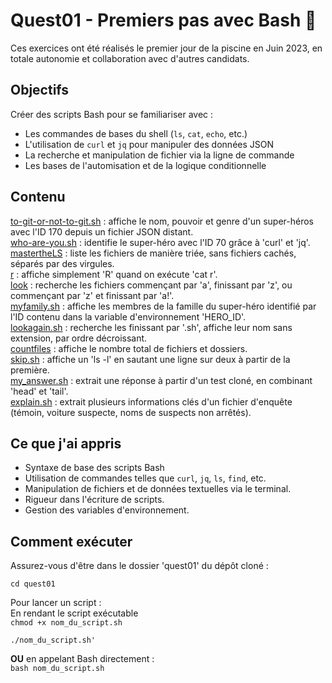 # Quest01 - Premiers pas avec Bash 🐚
Ces exercices ont été réalisés le premier jour de la piscine en Juin 2023, en totale autonomie et collaboration avec d'autres candidats.

## Objectifs
Créer des scripts Bash pour se familiariser avec :
- Les commandes de bases du shell (```ls```, ```cat```, ```echo```, etc.)
- L'utilisation de ```curl``` et ```jq``` pour manipuler des données JSON
- La recherche et manipulation de fichier via la ligne de commande
- Les bases de l'automisation et de la logique conditionnelle

## Contenu
[to-git-or-not-to-git.sh](./to-git-or-not-to-git.sh) : affiche le nom, pouvoir et genre d'un super-héros avec l'ID 170 depuis un fichier JSON distant.<br>
[who-are-you.sh](./who-are-you.sh) : identifie le super-héro avec l'ID 70 grâce à 'curl' et 'jq'.<br>
[mastertheLS](./mastertheLS) : liste les fichiers de manière triée, sans fichiers cachés, séparés par des virgules.<br>
[r](./r) : affiche simplement 'R' quand on exécute 'cat r'.<br>
[look](./look) : recherche les fichiers commençant par 'a', finissant par 'z', ou commençant par 'z' et finissant par 'a!'.<br>
[myfamily.sh](./myfamily.sh) : affiche les membres de la famille du super-héro identifié par l'ID contenu dans la variable d'environnement 'HERO_ID'.<br>
[lookagain.sh](./lookagain.sh) : recherche les finissant par '.sh', affiche leur nom sans extension, par ordre décroissant.<br>
[countfiles](./countfiles.sh) : affiche le nombre total de fichiers et dossiers.<br>
[skip.sh](./skip.sh) : affiche un 'ls -l' en sautant une ligne sur deux à partir de la première.<br>
[my_answer.sh](./my_answer.sh) : extrait une réponse à partir d'un test cloné, en combinant 'head' et 'tail'.<br>
[explain.sh](./explain.sh) : extrait plusieurs informations clés d'un fichier d'enquête (témoin, voiture suspecte, noms de suspects non arrêtés).

## Ce que j'ai appris
- Syntaxe de base des scripts Bash
- Utilisation de commandes telles que ```curl```, ```jq```, ```ls```, ```find```, etc.
- Manipulation de fichiers et de données textuelles via le terminal.
- Rigueur dans l'écriture de scripts.
- Gestion des variables d'environnement.

## Comment exécuter
Assurez-vous d'être dans le dossier 'quest01' du dépôt cloné :<br>

```cd quest01```

Pour lancer un script :<br>
En rendant le script exécutable<br>
```chmod +x nom_du_script.sh```
<br>

```./nom_du_script.sh'```

**OU** en appelant Bash directement :<br>
```bash nom_du_script.sh```
